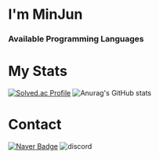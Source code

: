 # I'm MinJun
### Available Programming Languages
# My Stats
[![Solved.ac Profile](http://mazassumnida.wtf/api/v2/generate_badge?boj=jysowoqj)](https://solved.ac/jysowoqj/)
![Anurag's GitHub stats](https://github-readme-stats.vercel.app/api?username=MinjunKR1&show_icons=true&theme=radical)
# Contact
[![Naver Badge](https://img.shields.io/badge/Naver-03C75A?style=flat-square&logo=Naver&logoColor=white&link=mailto:jysowoqj@naver.com)](mailto:jysowoqj@naver.com)
![discord](https://img.shields.io/badge/discord-5865F2.svg?&style=for-the-badge&logo=discord&logoColor=white)

